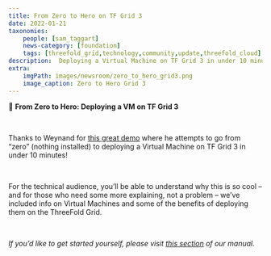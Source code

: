 ```yaml
---
title: From Zero to Hero on TF Grid 3
date: 2022-01-21
taxonomies:
    people: [sam_taggart]
    news-category: [foundation]
    tags: [threefold_grid,technology,community,update,threefold_cloud]
description:  Deploying a Virtual Machine on TF Grid 3 in under 10 minutes!
extra:
    imgPath: images/newsroom/zero_to_hero_grid3.png
    image_caption: Zero to Hero Grid 3
---
```



🦸 **From Zero to Hero: Deploying a VM on TF Grid 3**

<br/>

Thanks to Weynand for [this great demo](https://forum.threefold.io/t/from-zero-to-hero-deploying-a-virtual-machine-on-tf-grid-3-in-under-10-minutes/1803) where he attempts to go from “zero” (nothing installed) to deploying a Virtual Machine on TF Grid 3 in under 10 minutes!

<br/>

For the technical audience, you’ll be able to understand why this is so cool – and for those who need some more explaining, not a problem – we’ve included info on Virtual Machines and some of the benefits of deploying them on the ThreeFold Grid.

<br/>

*If you’d like to get started yourself, please visit [this section](https://library.threefold.me/info/manual/#/getstarted/manual__tfgrid3_getstarted) of our manual.*